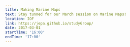 ```yaml
---
title: Making Marine Maps
text: Stay tunned for our March session on Marine Maps!
location: IOF
link: https://jepa.github.io/studyGroup/
date: 2017-03-01
startTime: '16:00'
endTime: '17:00'
---
```

